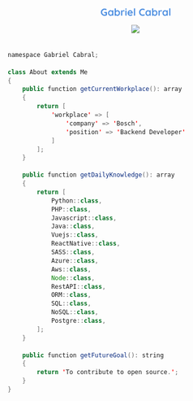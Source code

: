 <p align="center">
      <a href="https://github.com/GabrielCabral352">
      <img src="https://github.com/GabrielCabral352/GabrielCabral352/blob/main/GabrielCabral.png" alt="Gabriel Cabral" /></a>
      
</p>

<p align="center">
  <!-- Typing SVG by DenverCoder1 - https://github.com/DenverCoder1/readme-typing-svg -->
  <a href="https://github.com/GabrielCabral352/">
    <img src="https://readme-typing-svg.demolab.com/?lines=Backend%20Web%20and%20Mobile%20Developer;Robot%20Process%20Automation%20Dev;Always%20Learning%20New%20Things&font=QuickSand%20Code&center=true&width=440&height=45&color=4E8FE0&vCenter=true&pause=1000&size=20" /></a>
</p>



```java

namespace Gabriel Cabral;

class About extends Me
{
    public function getCurrentWorkplace(): array
    {
        return [
            'workplace' => [
                'company' => 'Bosch',
                'position' => 'Backend Developer'         
            ]
        ];
    }

    public function getDailyKnowledge(): array
    {
        return [
            Python::class,
            PHP::class,
            Javascript::class,
            Java::class,
            Vuejs::class,
            ReactNative::class,
            SASS::class,
            Azure::class,
            Aws::class,
            Node::class,
            RestAPI::class,
            ORM::class,
            SQL::class,
            NoSQL::class,
            Postgre::class,
        ];
    }

    public function getFutureGoal(): string
    {
        return 'To contribute to open source.';
    }
}
```
